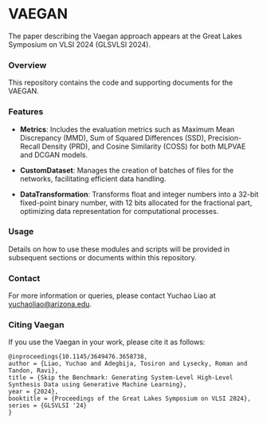 # VAEGAN

The paper describing the Vaegan approach appears at the Great Lakes Symposium on VLSI 2024 (GLSVLSI 2024).

### Overview
This repository contains the code and supporting documents for the VAEGAN.

### Features
- **Metrics**: Includes the evaluation metrics such as Maximum Mean Discrepancy (MMD), Sum of Squared Differences (SSD), Precision-Recall Density (PRD), and Cosine Similarity (COSS) for both MLPVAE and DCGAN models.

- **CustomDataset**: Manages the creation of batches of files for the networks, facilitating efficient data handling.

- **DataTransformation**: Transforms float and integer numbers into a 32-bit fixed-point binary number, with 12 bits allocated for the fractional part, optimizing data representation for computational processes.

### Usage
Details on how to use these modules and scripts will be provided in subsequent sections or documents within this repository.

### Contact
For more information or queries, please contact Yuchao Liao at [yuchaoliao@arizona.edu](mailto:yuchaoliao@arizona.edu).

### Citing Vaegan
If you use the Vaegan in your work, please cite it as follows:

```
@inproceedings{10.1145/3649476.3658738,
author = {Liao, Yuchao and Adegbija, Tosiron and Lysecky, Roman and Tandon, Ravi},
title = {Skip the Benchmark: Generating System-Level High-Level Synthesis Data using Generative Machine Learning},
year = {2024},
booktitle = {Proceedings of the Great Lakes Symposium on VLSI 2024},
series = {GLSVLSI '24}
}
```

